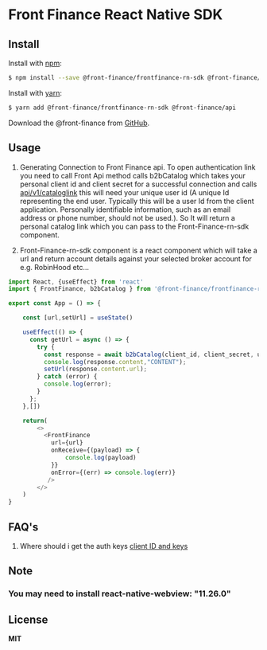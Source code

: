 # Front Finance React Native SDK

## Install

Install with [npm](https://www.npmjs.com/):

```sh
$ npm install --save @front-finance/frontfinance-rn-sdk @front-finance/api
```

Install with [yarn](https://www.yarnpkg.com/):

```sh
$ yarn add @front-finance/frontfinance-rn-sdk @front-finance/api
```

Download the @front-finance from [GitHub](https://github.com/FrontFin).

## Usage

1. Generating Connection to Front Finance api. To open authentication link you need to call Front Api method calls b2bCatalog which takes your personal client id and client secret for a successful connection and calls [api/v1/cataloglink](https://dashboard.getfront.com/docs/api-reference#get-/api/v1/cataloglink) this will need your unique user id (A unique Id representing the end user. Typically this will be a user Id from the client application. Personally identifiable information, such as an email address or phone number, should not be used.). So It will return a personal catalog link which you can pass to the Front-Finance-rn-sdk component.

2. Front-Finance-rn-sdk component is a react component which will take a url and return account details against your selected broker account for e.g. RobinHood etc...

```js
import React, {useEffect} from 'react'
import { FrontFinance, b2bCatalog } from '@front-finance/frontfinance-rn-sdk';

export const App = () => {

    const [url,setUrl] = useState()

    useEffect(() => {
      const getUrl = async () => {
        try {
          const response = await b2bCatalog(client_id, client_secret, user_id);
          console.log(response.content,"CONTENT");
          setUrl(response.content.url);
        } catch (error) {
          console.log(error);
        }
      };
    },[])

    return(
        <>
          <FrontFinance
            url={url}
            onReceive={(payload) => {
                console.log(payload)
            }}
            onError={(err) => console.log(err)}
           />
        </>
    )
}

```

## FAQ's

1. Where should i get the auth keys
[client ID and keys](https://dashboard.getfront.com/company/keys)

## Note

### You may need to install react-native-webview: "11.26.0"

## License

**MIT**
